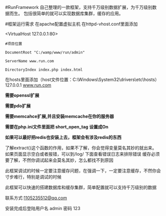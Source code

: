 #RunFramework
自己整理的一款框架，支持千万级别数据扩展，为千万级别数据而生。
包括很简单的就可以实现数据库集群，缓存的应用。

#框架运行需求
在apache配置虚拟主机
在httpd-vhost.conf里面添加

<VirtualHost 127.0.0.1:80>

	#项目位置

    DocumentRoot "C:/wamp/www/run/admin"

    ServerName www.run.com

    DirectoryIndex index.php index.html 

</VirtualHost>

在hosts里面添加（host文件位置：C:\Windows\System32\drivers\etc\hosts）
127.0.0.1       www.run.com


 **需要openssl扩展** 

 **需要pdo扩展** 

 **需要memcahce扩展,并且安装memcache在你的服务器** 

 **需要在php.ini文件里面把 short_open_tag 设置成On** 

 **如果可以最好把redis也安装上去，框架会有涉及redis的东西**

了解extract()这个函数的作用，如果不了解，你会觉得变量莫名其妙的就出来。
如果页面显示空白或者报错，可以到/log/ 下面查看错误日志来排除错误
缓存必须要了解，不然你调试起来会莫名其妙，怎么都找不到原因        

此框架调试的时候一定要注意缓存问题，在强调一下，一定要注意缓存，不然你会寸步难行，特别是调试的时候

此框架可以快速的搭建数据库和缓存集群，简单配置就可以支持千万级别的数据

联系方式:1105235512@qq.com

安装完成后登陆用户名 admin  密码 123
